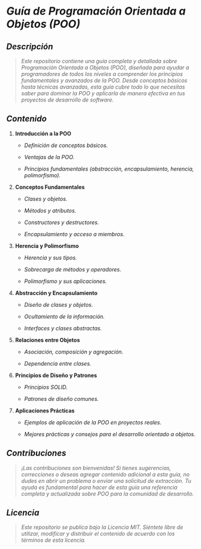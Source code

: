 <!-- Autor: Daniel Benjamin Perez Morales -->

<!-- GitHub: https://github.com/DanielBenjaminPerezMoralesDev13 -->
<!-- Gitlab: https://gitlab.com/DanielBenjaminPerezMoralesDev13 -->

<!-- Correo electrónico: danielperezdev@proton.me -->

# ***Guía de Programación Orientada a Objetos (POO)***

## ***Descripción***

> *Este repositorio contiene una guía completa y detallada sobre Programación Orientada a Objetos (POO), diseñada para ayudar a programadores de todos los niveles a comprender los principios fundamentales y avanzados de la POO. Desde conceptos básicos hasta técnicas avanzadas, esta guía cubre todo lo que necesitas saber para dominar la POO y aplicarla de manera efectiva en tus proyectos de desarrollo de software.*

## ***Contenido***

1. **Introducción a la POO**

   - *Definición de conceptos básicos.*

   - *Ventajas de la POO.*

   - *Principios fundamentales (abstracción, encapsulamiento, herencia, polimorfismo).*

2. **Conceptos Fundamentales**

   - *Clases y objetos.*

   - *Métodos y atributos.*

   - *Constructores y destructores.*

   - *Encapsulamiento y acceso a miembros.*

3. **Herencia y Polimorfismo**

   - *Herencia y sus tipos.*

   - *Sobrecarga de métodos y operadores.*

   - *Polimorfismo y sus aplicaciones.*

4. **Abstracción y Encapsulamiento**

   - *Diseño de clases y objetos.*

   - *Ocultamiento de la información.*

   - *Interfaces y clases abstractas.*

5. **Relaciones entre Objetos**

   - *Asociación, composición y agregación.*

   - *Dependencia entre clases.*

6. **Principios de Diseño y Patrones**

   - *Principios SOLID.*

   - *Patrones de diseño comunes.*

7. **Aplicaciones Prácticas**

   - *Ejemplos de aplicación de la POO en proyectos reales.*

   - *Mejores prácticas y consejos para el desarrollo orientado a objetos.*

## ***Contribuciones***

> *¡Las contribuciones son bienvenidas! Si tienes sugerencias, correcciones o deseas agregar contenido adicional a esta guía, no dudes en abrir un problema o enviar una solicitud de extracción. Tu ayuda es fundamental para hacer de esta guía una referencia completa y actualizada sobre POO para la comunidad de desarrollo.*

## ***Licencia***

> *Este repositorio se publica bajo la Licencia MIT. Siéntete libre de utilizar, modificar y distribuir el contenido de acuerdo con los términos de esta licencia.*

